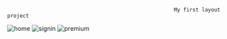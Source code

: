                                                           My first layout project


![home](https://user-images.githubusercontent.com/103462183/164336347-aa9acb62-bbfd-4ae1-b66a-5107a943bf9b.png)
![signin](https://user-images.githubusercontent.com/103462183/164336365-3a342735-66b7-48d4-bd32-ba99628d8c8e.png)
![premium](https://user-images.githubusercontent.com/103462183/164336371-a4401b4f-8adc-4792-8cf5-f893ab933770.png)
